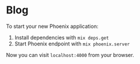 # Blog

To start your new Phoenix application:

1. Install dependencies with `mix deps.get`
2. Start Phoenix endpoint with `mix phoenix.server`

Now you can visit `localhost:4000` from your browser.
